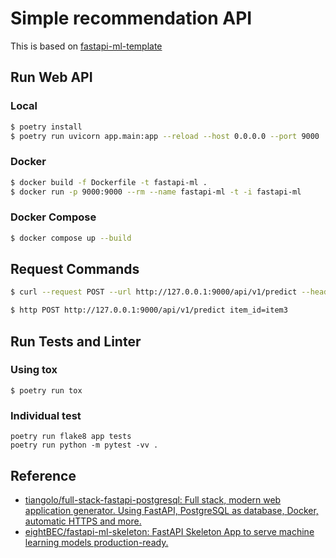 # Simple recommendation API

This is based on [fastapi-ml-template](https://github.com/yagays/fastapi-ml-template)

## Run Web API
### Local
```sh
$ poetry install 
$ poetry run uvicorn app.main:app --reload --host 0.0.0.0 --port 9000
```

### Docker
```sh
$ docker build -f Dockerfile -t fastapi-ml .
$ docker run -p 9000:9000 --rm --name fastapi-ml -t -i fastapi-ml
```

### Docker Compose

```sh
$ docker compose up --build
```

## Request Commands

```sh 
$ curl --request POST --url http://127.0.0.1:9000/api/v1/predict --header 'Content-Type: application/json' --data '{"item_id": "item3"}'
```

```sh
$ http POST http://127.0.0.1:9000/api/v1/predict item_id=item3
```

## Run Tests and Linter
### Using tox
```
$ poetry run tox
```

### Individual test
```
poetry run flake8 app tests
poetry run python -m pytest -vv .
```


## Reference

- [tiangolo/full\-stack\-fastapi\-postgresql: Full stack, modern web application generator\. Using FastAPI, PostgreSQL as database, Docker, automatic HTTPS and more\.](https://github.com/tiangolo/full-stack-fastapi-postgresql)
- [eightBEC/fastapi\-ml\-skeleton: FastAPI Skeleton App to serve machine learning models production\-ready\.](https://github.com/eightBEC/fastapi-ml-skeleton)